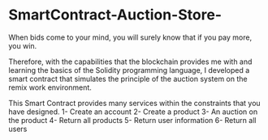 # SmartContract-Auction-Store-

When bids come to your mind, you will surely know that if you pay more, you win.

Therefore, with the capabilities that the blockchain provides me with and learning the
basics of the Solidity programming language, I developed a smart contract that simulates
the principle of the auction system on the remix work environment.

This Smart Contract provides many services within the constraints that you have designed.
1- Create an account
2- Create a product
3- An auction on the product
4- Return all products
5- Return user information
6- Return all users
